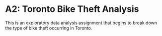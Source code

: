 # A2: Toronto Bike Theft Analysis

This is an exploratory data analysis assignment that begins to break down the type of bike theft occurring in Toronto.
